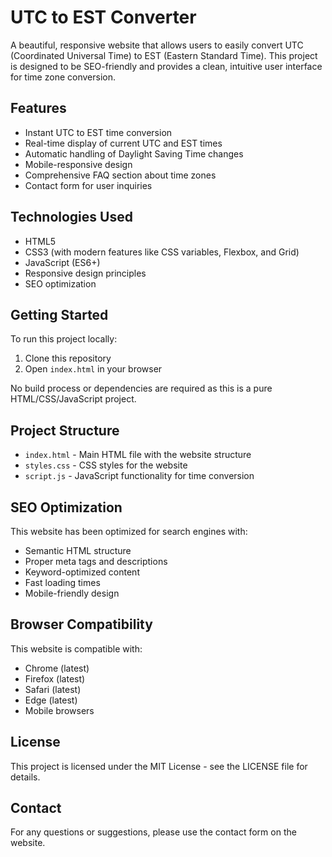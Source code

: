 # UTC to EST Converter

A beautiful, responsive website that allows users to easily convert UTC (Coordinated Universal Time) to EST (Eastern Standard Time). This project is designed to be SEO-friendly and provides a clean, intuitive user interface for time zone conversion.

## Features

- Instant UTC to EST time conversion
- Real-time display of current UTC and EST times
- Automatic handling of Daylight Saving Time changes
- Mobile-responsive design
- Comprehensive FAQ section about time zones
- Contact form for user inquiries

## Technologies Used

- HTML5
- CSS3 (with modern features like CSS variables, Flexbox, and Grid)
- JavaScript (ES6+)
- Responsive design principles
- SEO optimization

## Getting Started

To run this project locally:

1. Clone this repository
2. Open `index.html` in your browser

No build process or dependencies are required as this is a pure HTML/CSS/JavaScript project.

## Project Structure

- `index.html` - Main HTML file with the website structure
- `styles.css` - CSS styles for the website
- `script.js` - JavaScript functionality for time conversion

## SEO Optimization

This website has been optimized for search engines with:

- Semantic HTML structure
- Proper meta tags and descriptions
- Keyword-optimized content
- Fast loading times
- Mobile-friendly design

## Browser Compatibility

This website is compatible with:

- Chrome (latest)
- Firefox (latest)
- Safari (latest)
- Edge (latest)
- Mobile browsers

## License

This project is licensed under the MIT License - see the LICENSE file for details.

## Contact

For any questions or suggestions, please use the contact form on the website. 